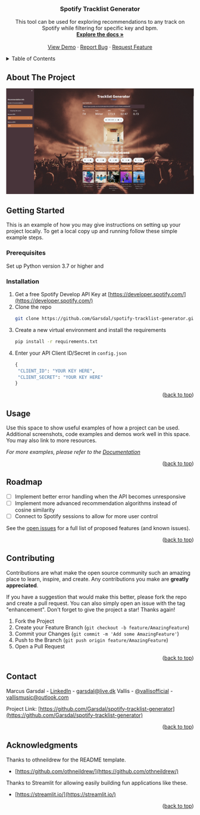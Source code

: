 <!-- Improved compatibility of back to top link: See: https://github.com/othneildrew/Best-README-Template/pull/73 -->
<a name="readme-top"></a>
<!--
*** Thanks for checking out the Best-README-Template. If you have a suggestion
*** that would make this better, please fork the repo and create a pull request
*** or simply open an issue with the tag "enhancement".
*** Don't forget to give the project a star!
*** Thanks again! Now go create something AMAZING! :D
-->



<!-- PROJECT SHIELDS -->
<!--
*** I'm using markdown "reference style" links for readability.
*** Reference links are enclosed in brackets [ ] instead of parentheses ( ).
*** See the bottom of this document for the declaration of the reference variables
*** for contributors-url, forks-url, etc. This is an optional, concise syntax you may use.
*** https://www.markdownguide.org/basic-syntax/#reference-style-links
-->

<!-- PROJECT LOGO -->
<h3 align="center">Spotify Tracklist Generator</h3>

  <p align="center">
    This tool can be used for exploring recommendations to any track on Spotify while filtering for specific key and bpm.
    <br />
    <a href="https://github.com/Garsdal/spotify-tracklist-generator"><strong>Explore the docs »</strong></a>
    <br />
    <br />
    <a href="https://github.com/Garsdal/spotify-tracklist-generator">View Demo</a>
    ·
    <a href="https://github.com/Garsdal/spotify-tracklist-generator/issues">Report Bug</a>
    ·
    <a href="https://github.com/Garsdal/spotify-tracklist-generator/issues">Request Feature</a>
  </p>
</div>



<!-- TABLE OF CONTENTS -->
<details>
  <summary>Table of Contents</summary>
  <ol>
    <li>
      <a href="#about-the-project">About The Project</a>
      <ul>
        <li><a href="#built-with">Built With</a></li>
      </ul>
    </li>
    <li>
      <a href="#getting-started">Getting Started</a>
      <ul>
        <li><a href="#prerequisites">Prerequisites</a></li>
        <li><a href="#installation">Installation</a></li>
      </ul>
    </li>
    <li><a href="#usage">Usage</a></li>
    <li><a href="#roadmap">Roadmap</a></li>
    <li><a href="#contributing">Contributing</a></li>
    <li><a href="#license">License</a></li>
    <li><a href="#contact">Contact</a></li>
    <li><a href="#acknowledgments">Acknowledgments</a></li>
  </ol>
</details>



<!-- ABOUT THE PROJECT -->
## About The Project

[![Product Name Screen Shot][product-screenshot]](https://github.com/Garsdal/spotify-tracklist-generator)

<!-- GETTING STARTED -->
## Getting Started

This is an example of how you may give instructions on setting up your project locally.
To get a local copy up and running follow these simple example steps.

### Prerequisites

Set up Python version 3.7 or higher and 

### Installation

1. Get a free Spotify Develop API Key at [https://developer.spotify.com/](https://developer.spotify.com/)
2. Clone the repo
   ```sh
   git clone https://github.com/Garsdal/spotify-tracklist-generator.git
   ```
3. Create a new virtual environment and install the requirements
   ```sh
   pip install -r requirements.txt
   ```
4. Enter your API Client ID/Secret in `config.json`
   ```py
   {
    "CLIENT_ID": "YOUR KEY HERE",
    "CLIENT_SECRET": "YOUR KEY HERE"
   }
   ```

<p align="right">(<a href="#readme-top">back to top</a>)</p>


<!-- USAGE EXAMPLES -->
## Usage

Use this space to show useful examples of how a project can be used. Additional screenshots, code examples and demos work well in this space. You may also link to more resources.

_For more examples, please refer to the [Documentation](https://example.com)_

<p align="right">(<a href="#readme-top">back to top</a>)</p>



<!-- ROADMAP -->
## Roadmap

- [ ] Implement better error handling when the API becomes unresponsive
- [ ] Implement more advanced recommendation algorithms instead of cosine similarity
- [ ] Connect to Spotify sessions to allow for more user control

See the [open issues](https://github.com/Garsdal/spotify-tracklist-generator/issues) for a full list of proposed features (and known issues).

<p align="right">(<a href="#readme-top">back to top</a>)</p>


<!-- CONTRIBUTING -->
## Contributing

Contributions are what make the open source community such an amazing place to learn, inspire, and create. Any contributions you make are **greatly appreciated**.

If you have a suggestion that would make this better, please fork the repo and create a pull request. You can also simply open an issue with the tag "enhancement".
Don't forget to give the project a star! Thanks again!

1. Fork the Project
2. Create your Feature Branch (`git checkout -b feature/AmazingFeature`)
3. Commit your Changes (`git commit -m 'Add some AmazingFeature'`)
4. Push to the Branch (`git push origin feature/AmazingFeature`)
5. Open a Pull Request

<p align="right">(<a href="#readme-top">back to top</a>)</p>


<!-- CONTACT -->
## Contact

Marcus Garsdal - [LinkedIn](https://www.linkedin.com/in/marcus-garsdal/) - garsdal@live.dk
Vallis - [@vallisofficial](https://twitter.com/vallisofficial) - vallismusic@outlook.com

Project Link: [https://github.com/Garsdal/spotify-tracklist-generator](https://github.com/Garsdal/spotify-tracklist-generator)

<p align="right">(<a href="#readme-top">back to top</a>)</p>



<!-- ACKNOWLEDGMENTS -->
## Acknowledgments

Thanks to othneildrew for the README template.
* [https://github.com/othneildrew/](https://github.com/othneildrew/)

Thanks to Streamlit for allowing easily building fun applications like these.
* [https://streamlit.io/](https://streamlit.io/)

<p align="right">(<a href="#readme-top">back to top</a>)</p>


<!-- MARKDOWN LINKS & IMAGES -->
<!-- https://www.markdownguide.org/basic-syntax/#reference-style-links -->
[contributors-shield]: https://img.shields.io/github/contributors/Garsdal/spotify-tracklist-generator.svg?style=for-the-badge
[contributors-url]: https://github.com/Garsdal/spotify-tracklist-generator/graphs/contributors
[forks-shield]: https://img.shields.io/github/forks/Garsdal/spotify-tracklist-generator.svg?style=for-the-badge
[forks-url]: https://github.com/Garsdal/spotify-tracklist-generator/network/members
[stars-shield]: https://img.shields.io/github/stars/Garsdal/spotify-tracklist-generator.svg?style=for-the-badge
[stars-url]: https://github.com/Garsdal/spotify-tracklist-generator/stargazers
[issues-shield]: https://img.shields.io/github/issues/Garsdal/spotify-tracklist-generator.svg?style=for-the-badge
[issues-url]: https://github.com/Garsdal/spotify-tracklist-generator/issues
[license-shield]: https://img.shields.io/github/license/Garsdal/spotify-tracklist-generator.svg?style=for-the-badge
[license-url]: https://github.com/Garsdal/spotify-tracklist-generator/blob/master/LICENSE.txt
[linkedin-shield]: https://img.shields.io/badge/-LinkedIn-black.svg?style=for-the-badge&logo=linkedin&colorB=555
[linkedin-url]: https://linkedin.com/in/marcus-garsdal
[product-screenshot]: assets/app_demo.png